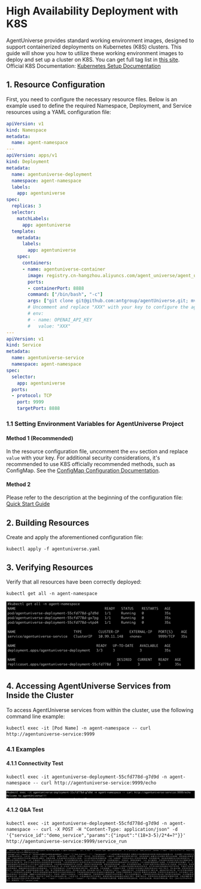 # High Availability Deployment with K8S
AgentUniverse provides standard working environment images, designed to support containerized deployments on Kubernetes (K8S) clusters. This guide will show you how to utilize these working environment images to deploy and set up a cluster on K8S. You can get full tag list in [this site](https://cr.console.aliyun.com/repository/cn-hangzhou/agent_universe/agent_universe/images).
Official K8S Documentation: [Kubernetes Setup Documentation](https://kubernetes.io/docs/setup/)

## 1. Resource Configuration
First, you need to configure the necessary resource files. Below is an example used to define the required Namespace, Deployment, and Service resources using a YAML configuration file:

```yaml
apiVersion: v1
kind: Namespace
metadata:
  name: agent-namespace
---
apiVersion: apps/v1
kind: Deployment
metadata:
  name: agentuniverse-deployment
  namespace: agent-namespace
  labels:
    app: agentuniverse
spec:
  replicas: 3
  selector:
    matchLabels:
      app: agentuniverse
  template:
    metadata:
      labels:
        app: agentuniverse
    spec:
      containers:
      - name: agentuniverse-container
        image: registry.cn-hangzhou.aliyuncs.com/agent_universe/agent_universe:0.0.9_centos8
        ports:
        - containerPort: 8888
        command: ["/bin/bash", "-c"]
        args: ["git clone git@github.com:antgroup/agentUniverse.git; mv agentUniverse/sample_standard_app /usr/local/etc/workspace/project; /bin/bash --login /usr/local/etc/workspace/shell/start.sh"]
        # Uncomment and replace "XXX" with your key to configure the agent
        # env:
        # - name: OPENAI_API_KEY
        #   value: "XXX"
---
apiVersion: v1
kind: Service
metadata:
  name: agentuniverse-service
  namespace: agent-namespace
spec:
  selector:
    app: agentuniverse
  ports:
  - protocol: TCP
    port: 9999
    targetPort: 8888
```

### 1.1 Setting Environment Variables for AgentUniverse Project

#### Method 1 (Recommended)

In the resource configuration file, uncomment the `env` section and replace `value` with your key. For additional security considerations, it's recommended to use K8S officially recommended methods, such as ConfigMap. See the [ConfigMap Configuration Documentation](https://kubernetes.io/docs/tasks/configure-pod-container/configure-pod-configmap/).

#### Method 2

Please refer to the description at the beginning of the configuration file: [Quick Start Guide](https://github.com/antgroup/agentUniverse/blob/master/docs/guidebook/zh/1_3_快速开始.md)

## 2. Building Resources

Create and apply the aforementioned configuration file:

```
kubectl apply -f agentuniverse.yaml
```

## 3. Verifying Resources

Verify that all resources have been correctly deployed:

```
kubectl get all -n agent-namespace
```

![Resource Deployment Status](../_picture/k8s_resource.png)

## 4. Accessing AgentUniverse Services from Inside the Cluster

To access AgentUniverse services from within the cluster, use the following command line example:

```
kubectl exec -it [Pod Name] -n agent-namespace -- curl http://agentuniverse-service:9999
```

### 4.1 Examples

#### 4.1.1 Connectivity Test

```
kubectl exec -it agentuniverse-deployment-55cfd778d-g7d9d -n agent-namespace -- curl http://agentuniverse-service:9999/echo
```

![Connectivity Test](../_picture/k8s_hello.png)

#### 4.1.2 Q&A Test

```
kubectl exec -it agentuniverse-deployment-55cfd778d-g7d9d -n agent-namespace -- curl -X POST -H "Content-Type: application/json" -d '{"service_id":"demo_service","params":{"input":"(18+3-5)/2*4=?"}}' http://agentuniverse-service:9999/service_run
```

![Q&A Test](../_picture/k8s_question.png)
